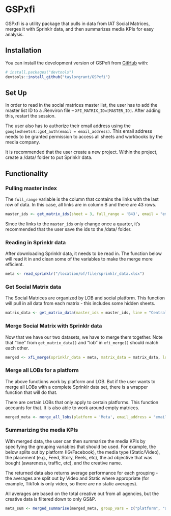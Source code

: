 
<!-- README.md is generated from README.Rmd. Please edit that file -->

# GSPxfi

<!-- badges: start -->
<!-- badges: end -->

GSPxfi is a utility package that pulls in data from IAT Social Matrices,
merges it with Sprinklr data, and then summarizes media KPIs for easy
analysis.

## Installation

You can install the development version of GSPxfi from
[GitHub](https://github.com/) with:

``` r
# install.packages("devtools")
devtools::install_github("taylorgrant/GSPxfi")
```

## Set Up

In order to read in the social matrices master list, the user has to add
the master list ID to a .Renviron file – `XFI_MATRIX_ID=[MASTER_ID]`.
After adding this, restart the session.

The user also has to authorize their email address using the
`googlesheets4::gs4_auth(email = email_address)`. This email address
needs to be granted permission to access all sheets and workbooks by the
media company.

It is recommended that the user create a new project. Within the
project, create a /data/ folder to put Sprinklr data.

## Functionality

### Pulling master index

The `full_range` variable is the column that contains the links with the
last row of data. In this case, all links are in column B and there are
43 rows.

``` r
master_ids <- get_matrix_ids(sheet = 3, full_range = 'B43', email = "email_address")
```

Since the links to the `master_ids` only change once a quarter, it’s
recommended that the user save the ids to the /data/ folder.

### Reading in Sprinklr data

After downloading Sprinklr data, it needs to be read in. The function
below will read it in and clean some of the variables to make the merge
more efficient.

``` r
meta <- read_sprinklr("/location/of/file/sprinklr_data.xlsx")
```

### Get Social Matrix data

The Social Matrices are organized by LOB and social platform. This
function will pull in all data from each matrix - this includes some
hidden sheets.

``` r
matrix_data <- get_matrix_data(master_ids = master_ids, line = "Central", platform = "Meta", email = "email_address")
```

### Merge Social Matrix with Sprinklr data

Now that we have our two datasets, we have to merge them together. Note
that “line” from `get_matrix_data()` and “lob” in `xfi_merge()` should
match each other.

``` r
merged <- xfi_merge(sprinklr_data = meta, matrix_data = matrix_data, lob = "Central")
```

### Merge all LOBs for a platform

The above functions work by platform and LOB. But if the user wants to
merge all LOBs with a complete Sprinklr data set, there is a wrapper
function that will do that.

There are certain LOBs that only apply to certain platforms. This
function accounts for that. It is also able to work around empty
matrices.

``` r
merged_meta <- merge_all_lobs(platform = 'Meta', email_address = "email_address", sprinklr_data = meta)
```

### Summarizing the media KPIs

With merged data, the user can then summarize the media KPIs by
specifying the grouping variables that should be used. For example, the
below splits out by platform (IG/Facebook), the media type
(Static/Video), the placement (e.g., Feed, Story, Reels, etc), the ad
objective that was bought (awareness, traffic, etc), and the creative
name.

The returned data also returns average performance for each grouping -
the averages are split out by Video and Static where appropriate (for
example, TikTok is only video, so there are no static averages).

All averages are based on the total creative out from all agencies, but
the creative data is filtered down to only GS&P.

``` r
meta_sum <- merged_summarise(merged_meta, group_vars = c("platform", "ad_media_type", "platform_position", "ad_objective", "creative_detail"))
```
